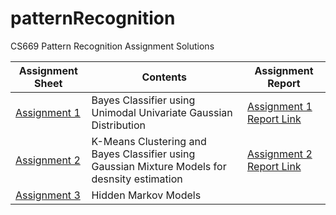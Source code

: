 # patternRecognition
CS669 Pattern Recognition Assignment Solutions

|Assignment Sheet | Contents | Assignment Report |
|-----|----|----|
| [Assignment 1](https://github.com/ashking13th/patternRecognition/blob/master/assignments/assign-1/Assignment1_Details_29August2018.pdf) | Bayes Classifier using Unimodal Univariate Gaussian Distribution | [Assignment 1 Report Link](https://github.com/ashking13th/patternRecognition/blob/master/assignments/assign-1/Group8_Assignment1.pdf) |
|[Assignment 2](https://github.com/ashking13th/patternRecognition/blob/master/assignments/assign-2/Assignment2_Details_26September2018.pdf) | K-Means Clustering and Bayes Classifier using Gaussian Mixture Models for desnsity estimation | [Assignment 2 Report Link](https://github.com/ashking13th/patternRecognition/blob/master/assignments/assign-2/PR_assign_2.pdf) |
| [Assignment 3](https://github.com/ashking13th/patternRecognition/blob/master/assignments/assign-3/Assignment3_Details_22Oct2018.pdf) | Hidden Markov Models

